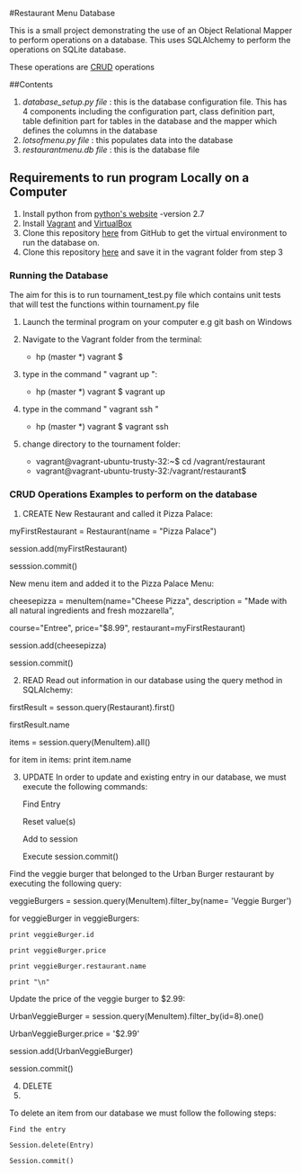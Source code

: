 #Restaurant Menu Database

This is a small project demonstrating the use of an Object Relational Mapper to perform operations on a database. This uses SQLAlchemy to perform the operations on SQLite database.

These operations are [CRUD](https://en.wikipedia.org/wiki/Create,_read,_update_and_delete) operations

##Contents
1. *database_setup.py file* : this is the database configuration file. This has 4 components including the configuration part, class definition part, table definition part for tables in the database and the mapper which defines the columns in the database
2.  *lotsofmenu.py file* : this populates data into the database
3. *restaurantmenu.db file* : this is the database file 


## Requirements to run program Locally on a Computer
1. Install python from [python's website][1]
   -version 2.7
2. Install [Vagrant](https://www.vagrantup.com/downloads.html) and [VirtualBox](https://www.virtualbox.org/wiki/Downloads)
3. Clone this repository [here](https://github.com/CruzanCaramele/Ubuntu-Virtual-Environment---Vagrant-Virtualbox.git) from GitHub to get the virtual environment to run the database on.
4. Clone this repository [here](https://github.com/CruzanCaramele/MenuDatabase.git) and save it in the vagrant folder from step 3



### Running the Database
The aim for this is to run tournament_test.py file which contains unit tests that will test the functions within tournament.py file

1. Launch the terminal program on your computer e.g git bash on Windows
2. Navigate to the Vagrant folder from the terminal:
	- hp (master *) vagrant $

3. type in the command " vagrant up ":
	- hp (master *) vagrant $ vagrant up

4. type in the command " vagrant ssh "
	- hp (master *) vagrant $ vagrant ssh

5. change directory to the tournament folder:
	- vagrant@vagrant-ubuntu-trusty-32:~$ cd /vagrant/restaurant
	- vagrant@vagrant-ubuntu-trusty-32:/vagrant/restaurant$

### CRUD Operations Examples to perform on the database
1. CREATE 
New Restaurant and called it Pizza Palace:

myFirstRestaurant = Restaurant(name = "Pizza Palace")

session.add(myFirstRestaurant)

sesssion.commit()

New menu item and added it to the Pizza Palace Menu:

cheesepizza = menuItem(name="Cheese Pizza", description = "Made with all natural ingredients and fresh mozzarella",

course="Entree", price="$8.99", restaurant=myFirstRestaurant)

session.add(cheesepizza)

session.commit()

2. READ
Read out information in our database using the query method in SQLAlchemy:

firstResult = sesson.query(Restaurant).first()

firstResult.name

items = session.query(MenuItem).all()

for item in items:
    print item.name


3. UPDATE
In order to update and existing entry in our database, we must execute the following commands:

	Find Entry
	
	Reset value(s)
	
	Add to session
	
	Execute session.commit()
	
Find the veggie burger that belonged to the Urban Burger restaurant by executing the following query:

veggieBurgers = session.query(MenuItem).filter_by(name= 'Veggie Burger')

for veggieBurger in veggieBurgers:

    print veggieBurger.id
    
    print veggieBurger.price
    
    print veggieBurger.restaurant.name
    
    print "\n"
Update the price of the veggie burger to $2.99:

UrbanVeggieBurger = session.query(MenuItem).filter_by(id=8).one()

UrbanVeggieBurger.price = '$2.99'

session.add(UrbanVeggieBurger)

session.commit() 


4. DELETE
5. 
To delete an item from our database we must follow the following steps:

	Find the entry
	
	Session.delete(Entry)
	
	Session.commit()




[1]: http://python.org

